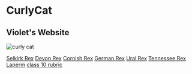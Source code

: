  <h1>CurlyCat</h1>
<h2>Violet's Website</h2>

![curly cat](https://cdn.royalcanin-weshare-online.io/s2mQHGsBG95Xk-RBh_gK/v12/bc48h-hub-selkirk-rex-adult-black-and-white)

[Selkirk Rex]( https://altoclef24.github.io/trebleclef/)
[Devon Rex]( https://altoclef24.github.io/cat/)
[Cornish Rex](https://altoclef24.github.io/curlycat/)
[German Rex]( https://altoclef24.github.io/wavy-cat/)
[Ural Rex]( https://altoclef24.github.io/wavy/)
[Tennessee Rex]( https://altoclef24.github.io/cat.curly/)
[Laperm]( https://altoclef24.github.io/curly/)
[class 10 rubric]( https://altoclef24.github.io/alto24/)
